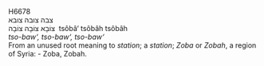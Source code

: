 <body>
  <p>H6678<br>  צבה    צובה    צובא  <br> צּוֹבָא  צּוֹבָה  צּוֹבָה  ‎  tsôbâ‘  tsôbâh  tsôbâh  <br><i>tso-baw‘,</i> <i>tso-baw‘,</i> <i>tso-baw‘ </i><br>From an unused root meaning to <i>station</i>; a <i>station</i>; <i>Zoba</i> or <i>Zobah</i>, a region of Syria: - Zoba, Zobah.<br></p>
 </body>
